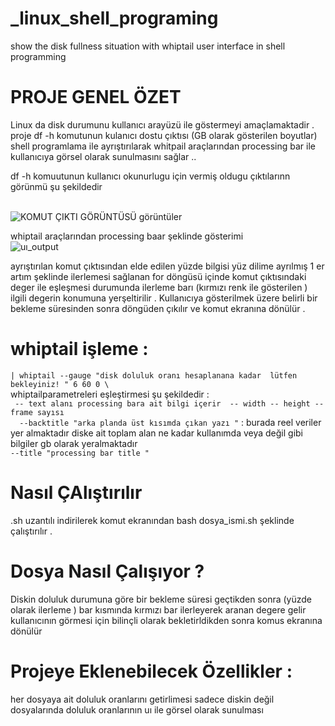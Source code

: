 
# _linux_shell_programing
show the disk fullness situation with  whiptail user interface in shell programming

# PROJE GENEL ÖZET 
Linux da disk durumunu kullanıcı arayüzü ile göstermeyi amaçlamaktadir .
 proje df -h komutunun kulanıcı dostu çıktısı (GB olarak gösterilen boyutlar) shell programlama ile ayrıştırılarak whitpail araçlarından processing bar ile kullanıcıya görsel olarak sunulmasını sağlar ..
 


df -h komuutunun kullanıcı okunurlugu için vermiş oldugu çıktılarınn görünmü şu şekildedir 

<br/>![KOMUT ÇIKTI GÖRÜNTÜSÜ görüntüler](https://miro.medium.com/max/1400/1*gOTMmsChrE6o-HdHlUQLVA.webp)<br/>


whiptail araçlarından processing baar şeklinde gösterimi 
<br/>![uı_output](blob:https://medium.com/918b5996-33e6-4ad2-9c0a-e4eab18516bb)

ayrıştırılan komut çıktısından elde edilen yüzde bilgisi yüz dilime ayrılmış 1 er artım şeklinde ilerlemesi sağlanan for döngüsü içinde komut çıktısındaki deger ile eşleşmesi durumunda ilerleme barı (kırmızı renk ile gösterilen )  ilgili degerin konumuna yerşeltirilir . Kullanıcıya gösterilmek üzere belirli bir bekleme süresinden sonra döngüden çıkılır ve komut ekranına dönülür .

# whiptail işleme :
`| whiptail --gauge "disk doluluk oranı hesaplanana kadar  lütfen bekleyiniz! " 6 60 0 \` <br/>
  whiptailparametreleri eşleştirmesi şu şekildedir :<br/>
 ` -- text alanı processing bara ait bilgi içerir  -- width -- height -- frame sayısı`  <br/>
`   --backtitle "arka planda üst kısımda çıkan yazı " `  : burada reel veriler yer almaktadır diske ait toplam alan ne kadar kullanımda veya değil gibi bilgiler gb olarak yeralmaktadır  
   `--title "processing bar title " `   <br/>
  # Nasıl ÇAlıştırılır 
  .sh uzantılı indirilerek komut ekranından bash dosya_ismi.sh  şeklinde çalıştırılır .
  # Dosya Nasıl Çalışıyor ?
  Diskin doluluk durumuna göre bir bekleme süresi geçtikden sonra (yüzde olarak ilerleme ) bar kısmında kırmızı bar ilerleyerek aranan degere gelir kullanıcının görmesi için bilinçli olarak bekletirldikden sonra komus ekranına dönülür 
   
  
# Projeye Eklenebilecek Özellikler :
 her dosyaya ait doluluk oranlarını getirlimesi sadece diskin değil  dosyalarında doluluk oranlarının uı ile görsel olarak sunulması 
